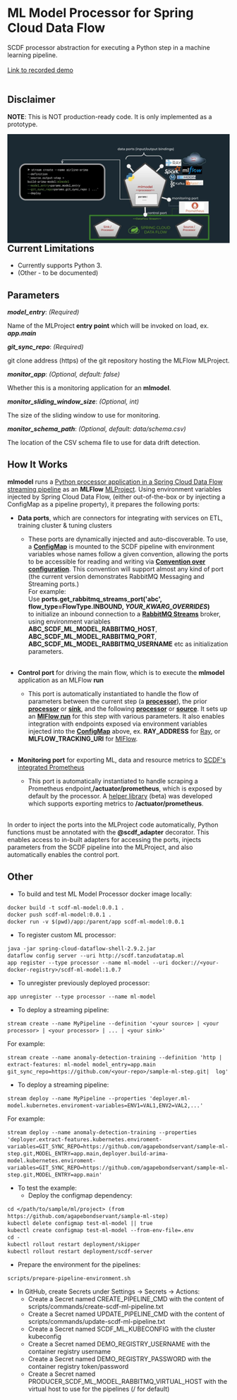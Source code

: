 # ML Model Processor for Spring Cloud Data Flow

SCDF processor abstraction for executing a Python step in a machine learning pipeline.
<br/><br/>
<a href="https://youtu.be/AurPUIna3S4" target="_blank">Link to recorded demo</a>
<br/><br/>

## Disclaimer
**NOTE**: This is NOT production-ready code. It is only implemented as a prototype.

<img src="End-to-end Machine and Deep Learning with MLFlow and Spring.jpg"
     alt="Markdown Monster icon"
     style="float: left; margin-right: 10px;" />

## Current Limitations
* Currently supports Python 3.
* (Other - to be documented)

## Parameters

_**model_entry**_: _(Required)_

Name of the MLProject **entry point** which will be invoked on load, ex. _**app.main**_

_**git_sync_repo**_: _(Required)_

git clone address (https) of the git repository hosting the MLFlow MLProject.

_**monitor_app**_: _(Optional, default: false)_

Whether this is a monitoring application for an **mlmodel**.

_**monitor_sliding_window_size**_: _(Optional, int)_ 

The size of the sliding window to use for monitoring.

_**monitor_schema_path**_: _(Optional, default: data/schema.csv)_

The location of the CSV schema file to use for data drift detection.

## How It Works
**mlmodel** runs a <a target="_blank" href="https://dataflow.spring.io/docs/recipes/polyglot/processor/">Python processor application in a Spring Cloud Data Flow streaming pipeline</a>
as an **MLFlow** <a target="_blank" href="https://mlflow.org/docs/2.0.1/projects.html">MLProject</a>. Using environment variables injected by Spring Cloud Data Flow,
(either out-of-the-box or by injecting a ConfigMap as a pipeline property), it prepares the following ports:

* **Data ports**, which are connectors for integrating with services on ETL, training cluster & tuning clusters
  * These ports are dynamically injected and auto-discoverable. To use, a 
    <a target="_blank" href="https://docs.spring.io/spring-cloud-dataflow/docs/current/reference/htmlsingle/#_configmap_references"><b>ConfigMap</b></a>
    is mounted to the SCDF pipeline with environment variables 
    whose names follow a given convention, allowing the ports to be accessible for reading and writing via 
    <a target="_blank" href="https://en.wikipedia.org/wiki/Convention_over_configuration"><b>Convention over configuration</b></a>. This convention will 
    support almost any kind of port (the current version demonstrates RabbitMQ Messaging and Streaming ports.)
    <br/>
    For example: <br/>
    Use **ports.get_rabbitmq_streams_port('abc', flow_type=FlowType.INBOUND, _YOUR_KWARG_OVERRIDES_)**  <br/>
    to initialize an inbound connection to a <a target="_blank" href="https://www.rabbitmq.com/streams.html"><b>RabbitMQ Streams</b></a> broker,
    using environment variables **ABC_SCDF_ML_MODEL_RABBITMQ_HOST**, **ABC_SCDF_ML_MODEL_RABBITMQ_PORT**, 
    **ABC_SCDF_ML_MODEL_RABBITMQ_USERNAME** etc as initialization parameters.
    <br/><br/>
    
* **Control port** for driving the main flow, which is to execute the **mlmodel** application as an MLFlow **run**
  * This port is automatically instantiated to handle the flow of parameters between the current step 
    (a <a target="_blank" href="https://dataflow.spring.io/docs/concepts/architecture/"><b>processor</b></a>), 
    the prior <a target="_blank" href="https://dataflow.spring.io/docs/concepts/architecture/"><b>processor</b></a> or
    <a target="_blank" href="https://dataflow.spring.io/docs/concepts/architecture/"><b>sink</b></a>, 
    and the following <a target="_blank" href="https://dataflow.spring.io/docs/concepts/architecture/"><b>processor</b></a>
    or <a target="_blank" href="https://dataflow.spring.io/docs/concepts/architecture/"><b>source</b></a>. It sets up an 
    <a target="_blank" href="https://mlflow.org/docs/latest/python_api/mlflow.entities.html?highlight=run#mlflow.entities.Run"><b>MlFlow run</b></a>
    for this step with various parameters. It also enables integration with endpoints exposed via environment variables injected 
    into the <a target="_blank" href="https://docs.spring.io/spring-cloud-dataflow/docs/current/reference/htmlsingle/#_configmap_references"><b>ConfigMap</b></a> above, ex. 
    **RAY_ADDRESS** for <a href="https://www.ray.io/" target="_blank">Ray</a>, or **MLFLOW_TRACKING_URI** for <a href="https://mlflow.org" target="_blank">MlFlow</a>.
    <br/><br/>
  
* **Monitoring port** for exporting ML, data and resource metrics to <a target="_blank" href="https://dataflow.spring.io/docs/feature-guides/streams/monitoring/">SCDF's integrated Prometheus</a>
  * This port is automatically instantiated to handle scraping a Prometheus endpoint,**/actuator/prometheus**, which is exposed by default by the processor. 
    A <a target="_blank" href="https://github.com/agapebondservant/ml-metrics-accelerator">helper library</a> (beta) was developed which supports exporting metrics to **/actuator/prometheus**.
    <br/><br/>

In order to inject the ports into the MLProject code automatically, Python functions must be annotated with the **@scdf_adapter** decorator.
This enables access to in-built adapters for accessing the ports, injects parameters from the SCDF pipeline into the MLProject, 
and also automatically enables the control port.


## Other

* To build and test ML Model Processor docker image locally:
```
docker build -t scdf-ml-model:0.0.1 .
docker push scdf-ml-model:0.0.1 .
docker run -v $(pwd)/app:/parent/app scdf-ml-model:0.0.1
```

* To register custom ML processor:
```
java -jar spring-cloud-dataflow-shell-2.9.2.jar
dataflow config server --uri http://scdf.tanzudatatap.ml
app register --type processor --name ml-model --uri docker://<your-docker-registry>/scdf-ml-model:1.0.7
```

* To unregister previously deployed processor:
```
app unregister --type processor --name ml-model
```

* To deploy a streaming pipeline:
```
stream create --name MyPipeline --definition '<your source> | <your processor> | <your processor> | ... | <your sink>'
```
For example:
```
stream create --name anomaly-detection-training --definition 'http | extract-features: ml-model model_entry=app.main git_sync_repo=https://github.com/<your-repo>/sample-ml-step.git|  log'
```

* To deploy a streaming pipeline:
```
stream deploy --name MyPipeline --properties 'deployer.ml-model.kubernetes.enviroment-variables=ENV1=VAL1,ENV2=VAL2,...'
```

For example:
```
stream deploy --name anomaly-detection-training --properties 'deployer.extract-features.kubernetes.enviroment-variables=GIT_SYNC_REPO=https://github.com/agapebondservant/sample-ml-step.git,MODEL_ENTRY=app.main,deployer.build-arima-model.kubernetes.enviroment-variables=GIT_SYNC_REPO=https://github.com/agapebondservant/sample-ml-step.git,MODEL_ENTRY=app.main'
```

* To test the example:
    * Deploy the configmap dependency:
```
cd </path/to/sample/ml/project> (from https://github.com/agapebondservant/sample-ml-step)
kubectl delete configmap test-ml-model || true
kubectl create configmap test-ml-model --from-env-file=.env
cd -
kubectl rollout restart deployment/skipper
kubectl rollout restart deployment/scdf-server
```

  * Prepare the environment for the pipelines:
```
scripts/prepare-pipeline-environment.sh
```

  * In GitHub, create Secrets under Settings -> Secrets -> Actions:
    * Create a Secret named CREATE_PIPELINE_CMD with the content of scripts/commands/create-scdf-ml-pipeline.txt
    * Create a Secret named UPDATE_PIPELINE_CMD with the content of scripts/commands/update-scdf-ml-pipeline.txt
    * Create a Secret named SCDF_ML_KUBECONFIG with the cluster kubeconfig
    * Create a Secret named DEMO_REGISTRY_USERNAME with the container registry username
    * Create a Secret named DEMO_REGISTRY_PASSWORD with the container registry token/password
    * Create a Secret named PRODUCER_SCDF_ML_MODEL_RABBITMQ_VIRTUAL_HOST with the virtual host to use for the pipelines (/ for default)
